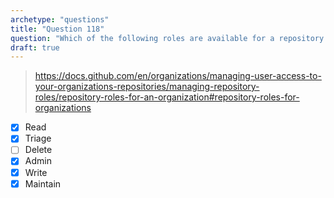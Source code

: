 ```yaml
---
archetype: "questions"
title: "Question 118"
question: "Which of the following roles are available for a repository at the organization level on GitHub?"
draft: true
---
```


> https://docs.github.com/en/organizations/managing-user-access-to-your-organizations-repositories/managing-repository-roles/repository-roles-for-an-organization#repository-roles-for-organizations

- [x] Read
- [x] Triage
- [ ] Delete
- [x] Admin
- [x] Write
- [x] Maintain